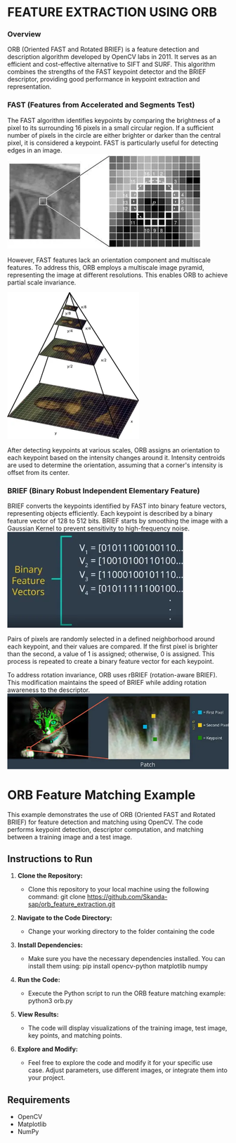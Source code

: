 # FEATURE EXTRACTION USING ORB

### Overview
ORB (Oriented FAST and Rotated BRIEF) is a feature detection and description algorithm developed by OpenCV labs in 2011. It serves as an efficient and cost-effective alternative to SIFT and SURF. This algorithm combines the strengths of the FAST keypoint detector and the BRIEF descriptor, providing good performance in keypoint extraction and representation.

### FAST (Features from Accelerated and Segments Test)
The FAST algorithm identifies keypoints by comparing the brightness of a pixel to its surrounding 16 pixels in a small circular region. If a sufficient number of pixels in the circle are either brighter or darker than the central pixel, it is considered a keypoint. FAST is particularly useful for detecting edges in an image.
![Alt Text](./fast.png)

However, FAST features lack an orientation component and multiscale features. To address this, ORB employs a multiscale image pyramid, representing the image at different resolutions. This enables ORB to achieve partial scale invariance.

![Alt Text](./pyramid.png)

After detecting keypoints at various scales, ORB assigns an orientation to each keypoint based on the intensity changes around it. Intensity centroids are used to determine the orientation, assuming that a corner's intensity is offset from its center.

### BRIEF (Binary Robust Independent Elementary Feature)
BRIEF converts the keypoints identified by FAST into binary feature vectors, representing objects efficiently. Each keypoint is described by a binary feature vector of 128 to 512 bits. BRIEF starts by smoothing the image with a Gaussian Kernel to prevent sensitivity to high-frequency noise.
![Alt Text](./BRIEF.png)


Pairs of pixels are randomly selected in a defined neighborhood around each keypoint, and their values are compared. If the first pixel is brighter than the second, a value of 1 is assigned; otherwise, 0 is assigned. This process is repeated to create a binary feature vector for each keypoint.

To address rotation invariance, ORB uses rBRIEF (rotation-aware BRIEF). This modification maintains the speed of BRIEF while adding rotation awareness to the descriptor.
![Alt Text](./BRIEF_KEYPOINTS.png)
# ORB Feature Matching Example

This example demonstrates the use of ORB (Oriented FAST and Rotated BRIEF) for feature detection and matching using OpenCV. The code performs keypoint detection, descriptor computation, and matching between a training image and a test image.

## Instructions to Run

1. **Clone the Repository:**
   - Clone this repository to your local machine using the following command:
     git clone https://github.com/Skanda-sap/orb_feature_extraction.git
     
2. **Navigate to the Code Directory:**
   - Change your working directory to the folder containing the code
     
3. **Install Dependencies:**
   - Make sure you have the necessary dependencies installed. You can install them using:
     pip install opencv-python matplotlib numpy

4. **Run the Code:**
   - Execute the Python script to run the ORB feature matching example:
     python3 orb.py
     
5. **View Results:**
   - The code will display visualizations of the training image, test image, key points, and matching points.

6. **Explore and Modify:**
   - Feel free to explore the code and modify it for your specific use case. Adjust parameters, use different images, or integrate them into your project.

## Requirements
- OpenCV
- Matplotlib
- NumPy

